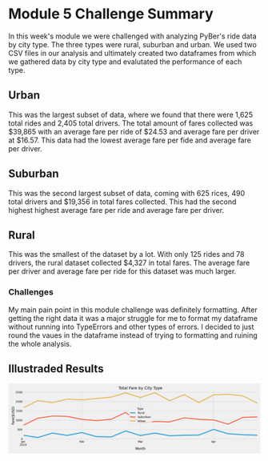 # Module 5 Challenge Summary

In this week's module we were challenged with analyzing PyBer's ride data by city type. The three types were rural, suburban and urban. We used two CSV files in our analysis and ultimately created two dataframes from which we gathered data by city type and evalutated the performance of each type. 

## Urban 
This was the largest subset of data, where we found that there were 1,625 total rides and 2,405 total drivers. The total amount of fares collected was $39,865 with an average fare per ride of $24.53 and average fare per driver at $16.57. This data had the lowest average fare per fide and average fare per driver.

## Suburban
This was the second largest subset of data, coming with 625 rices, 490 total drivers and $19,356 in total fares collected. This had the second highest highest average fare per ride and average fare per driver. 

## Rural
This was the smallest of the dataset by a lot. With only 125 rides and 78 drivers, the rural dataset collected $4,327 in total fares. The average fare per driver and average fare per ride for this dataset was much larger. 

### Challenges 

My main pain point in this module challenge was definitely formatting. After getting the right data it was a major struggle for me to format my dataframe without running into TypeErrors and other types of errors. I decided to just round the vaues in the dataframe instead of trying to formatting and ruining the whole analysis. 

## Illustraded Results
![PyBer Fare Summary](https://github.com/marcpalumbo/module5courswork/blob/main/PyBer_fare_summary.png)
